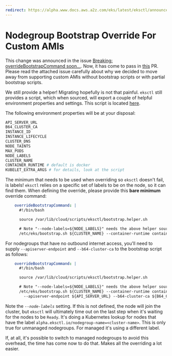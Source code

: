 ```yaml
---
redirect: https://alpha.www.docs.aws.a2z.com/eks/latest/eksctl/announcements.html
---
```

# Nodegroup Bootstrap Override For Custom AMIs

This change was announced in the issue [Breaking: overrideBootstrapCommand soon...](https://github.com/eksctl-io/eksctl/issues/3563).
Now, it has come to pass in [this](https://github.com/eksctl-io/eksctl/pull/4968) PR. Please read the attached issue carefully about
why we decided to move away from supporting custom AMIs without bootstrap scripts or with partial bootstrap scripts.

We still provide a helper! Migrating hopefully is not that painful. `eksctl` still provides a script, which when sourced,
will export a couple of helpful environment properties and settings. This script is located [here](https://github.com/eksctl-io/eksctl/blob/70a289d62e3c82e6177930cf2469c2572c82e104/pkg/nodebootstrap/assets/scripts/bootstrap.helper.sh).

The following environment properties will be at your disposal:

```bash
API_SERVER_URL
B64_CLUSTER_CA
INSTANCE_ID
INSTANCE_LIFECYCLE
CLUSTER_DNS
NODE_TAINTS
MAX_PODS
NODE_LABELS
CLUSTER_NAME
CONTAINER_RUNTIME # default is docker
KUBELET_EXTRA_ARGS # for details, look at the script
```

The minimum that needs to be used when overriding so `eksctl` doesn't fail, is labels! `eksctl` relies on a specific set of
labels to be on the node, so it can find them. When defining the override, please provide this **bare minimum** override
command:

```yaml
    overrideBootstrapCommand: |
      #!/bin/bash

      source /var/lib/cloud/scripts/eksctl/bootstrap.helper.sh

      # Note "--node-labels=${NODE_LABELS}" needs the above helper sourced to work, otherwise will have to be defined manually.
      /etc/eks/bootstrap.sh ${CLUSTER_NAME} --container-runtime containerd --kubelet-extra-args "--node-labels=${NODE_LABELS}"
```

For nodegroups that have no outbound internet access, you'll need to supply `--apiserver-endpoint` and `--b64-cluster-ca`
to the bootstrap script as follows:

```yaml
    overrideBootstrapCommand: |
      #!/bin/bash

      source /var/lib/cloud/scripts/eksctl/bootstrap.helper.sh

      # Note "--node-labels=${NODE_LABELS}" needs the above helper sourced to work, otherwise will have to be defined manually.
      /etc/eks/bootstrap.sh ${CLUSTER_NAME} --container-runtime containerd --kubelet-extra-args "--node-labels=${NODE_LABELS}" \
        --apiserver-endpoint ${API_SERVER_URL} --b64-cluster-ca ${B64_CLUSTER_CA}
```

Note the _`--node-labels`_ setting. If this is not defined, the node will join the cluster, but `eksctl` will ultimately
time out on the last step when it's waiting for the nodes to be `Ready`. It's doing a Kubernetes lookup for nodes that
have the label `alpha.eksctl.io/nodegroup-name=<cluster-name>`. This is only true for unmanaged nodegroups. For managed
it's using a different label.

If, at all, it's possible to switch to managed nodegroups to avoid this overhead, the time has come now to do that. Makes
all the overriding a lot easier.
